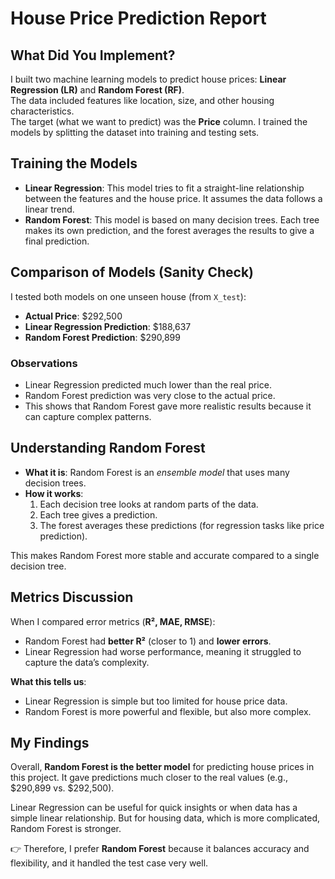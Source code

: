 # House Price Prediction Report

## What Did You Implement?
I built two machine learning models to predict house prices: **Linear Regression (LR)** and **Random Forest (RF)**.  
The data included features like location, size, and other housing characteristics.  
The target (what we want to predict) was the **Price** column. I trained the models by splitting the dataset into training and testing sets.  

## Training the Models
- **Linear Regression**: This model tries to fit a straight-line relationship between the features and the house price. It assumes the data follows a linear trend.  
- **Random Forest**: This model is based on many decision trees. Each tree makes its own prediction, and the forest averages the results to give a final prediction.  

## Comparison of Models (Sanity Check)
I tested both models on one unseen house (from `X_test`):  

- **Actual Price**: $292,500  
- **Linear Regression Prediction**: $188,637  
- **Random Forest Prediction**: $290,899  

### Observations
- Linear Regression predicted much lower than the real price.  
- Random Forest prediction was very close to the actual price.  
- This shows that Random Forest gave more realistic results because it can capture complex patterns.  

## Understanding Random Forest
- **What it is**: Random Forest is an *ensemble model* that uses many decision trees.  
- **How it works**:  
  1. Each decision tree looks at random parts of the data.  
  2. Each tree gives a prediction.  
  3. The forest averages these predictions (for regression tasks like price prediction).  

This makes Random Forest more stable and accurate compared to a single decision tree.  

## Metrics Discussion
When I compared error metrics (**R², MAE, RMSE**):  
- Random Forest had **better R²** (closer to 1) and **lower errors**.  
- Linear Regression had worse performance, meaning it struggled to capture the data’s complexity.  

**What this tells us**:  
- Linear Regression is simple but too limited for house price data.  
- Random Forest is more powerful and flexible, but also more complex.  

## My Findings
Overall, **Random Forest is the better model** for predicting house prices in this project. It gave predictions much closer to the real values (e.g., $290,899 vs. $292,500).  

Linear Regression can be useful for quick insights or when data has a simple linear relationship. But for housing data, which is more complicated, Random Forest is stronger.  

👉 Therefore, I prefer **Random Forest** because it balances accuracy and flexibility, and it handled the test case very well.  
